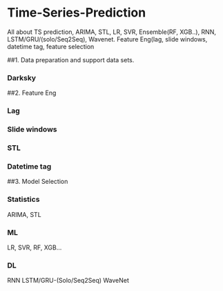 # Time-Series-Prediction

All about TS prediction, ARIMA, STL, LR, SVR, Ensemble(RF, XGB..), RNN, LSTM/GRU/(solo/Seq2Seq), Wavenet. Feature Eng(lag, slide windows, datetime tag, feature selection

##1. Data preparation and support data sets.
###  Darksky
##2. Feature Eng
### Lag
### Slide windows
### STL
### Datetime tag
##3. Model Selection
### Statistics
ARIMA, STL
### ML
LR, SVR, RF, XGB...
### DL
RNN
LSTM/GRU-(Solo/Seq2Seq)
WaveNet
  

